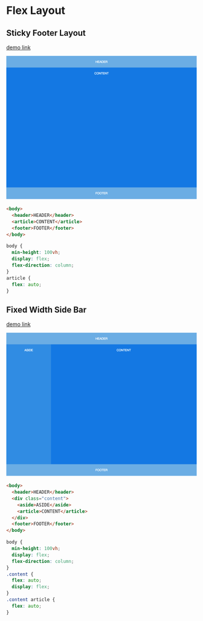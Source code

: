# Flex Layout

## Sticky Footer Layout

[demo link](./demos/1.html)

![demo 1 - Sticky Footer](./assets/images/demo1.png)

```html
<body>
  <header>HEADER</header>
  <article>CONTENT</article>
  <footer>FOOTER</footer>
</body>
```

```css
body {
  min-height: 100vh;
  display: flex;
  flex-direction: column;
}
article {
  flex: auto;
}
```

## Fixed Width Side Bar

[demo link](./demos/2.html)

![demo 1 - Sticky Footer](./assets/images/demo2.png)

```html
<body>
  <header>HEADER</header>
  <div class="content">
    <aside>ASIDE</aside>
    <article>CONTENT</article>
  </div>
  <footer>FOOTER</footer>
</body>
```

```css
body {
  min-height: 100vh;
  display: flex;
  flex-direction: column;
}
.content {
  flex: auto;
  display: flex;
}
.content article {
  flex: auto;
}
```